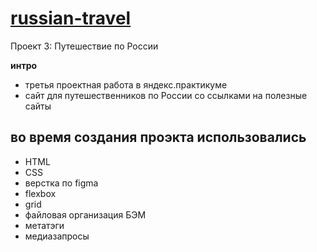 # [russian-travel](https://anastasiasikidina.github.io/russian-travel/index.html)
Проект 3: Путешествие по России

__интро__
* третья проектная работа в яндекс.практикуме
* сайт для путешественников по России со ссылками на полезные сайты
## __во время создания проэкта использовались__
* HTML
* CSS
* верстка по figma
* flexbox
* grid
* файловая организация БЭМ
* метатэги
* медиазапросы

